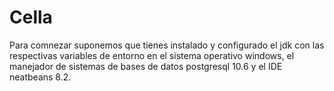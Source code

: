 # Cella

Para comnezar suponemos que tienes instalado y configurado el jdk con las respectivas variables de entorno en el sistema operativo windows, 
el manejador de sistemas de bases de datos postgresql 10.6 y el IDE neatbeans 8.2.


